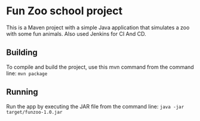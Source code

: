 # Fun Zoo school project
This is a Maven project with a simple Java application that simulates a zoo with some fun animals. Also used Jenkins for CI And CD.

## Building
To compile and build the project, use this mvn command from the command line:
`mvn package`

## Running
Run the app by executing the JAR file from the command line:
`java -jar target/funzoo-1.0.jar`
